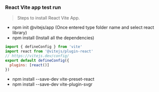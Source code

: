 ﻿### React Vite app test run
 
 >  Steps to install React Vite App.
 -  npm init @vitejs/app (Once entered type folder name and select react library)
 -  npm install (Install all the dependencies)
``` javascript
import { defineConfig } from 'vite'
import react from '@vitejs/plugin-react'
// https://vitejs.dev/config/
export default defineConfig({
  plugins: [react()]
})

```
 -  npm install --save-dev vite-preset-react
 -  npm install --save-dev vite-plugin-svgr

